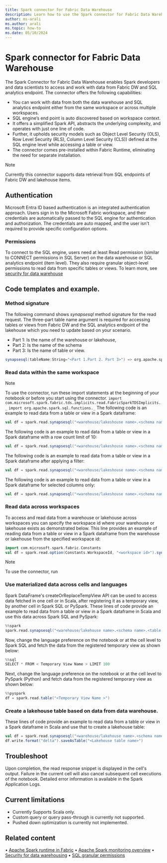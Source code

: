 ```yaml
---
title: Spark connector for Fabric Data Warehouse
description: Learn how to use the Spark connector for Fabric Data Warehouse access and work with data from the warehouse and SQL analytics endpoint of the lakehouse.
author: ms-arali
ms.author: arali
ms.topic: how-to
ms.date: 05/10/2024
---
```


# Spark connector for Fabric Data Warehouse
The Spark Connector for Fabric Data Warehouse enables Spark developers and data scientists to access and work with data from Fabric DW and SQL analytics endpoint. The connector offers the following capabilities:
   * You can work with data from both the data warehouse and SQL analytics endpoint either from the same workspace or across multiple workspaces.
   * SQL engine’s end point is auto discovered based on workspace context.
   * It offers a simplified Spark API, abstracts the underlying complexity, and operates with just one line of code. 
   * Further, it upholds security models such as Object Level Security (OLS), Row Level Security (RLS), Column Level Security (CLS)) defined at the SQL engine level while accessing a table or view. 
   * The connector comes pre-installed within Fabric Runtime, eliminating the need for separate installation.
> [!NOTE]
> Currently this connector supports data retrieval from SQL endpoints of Fabric DW and lakehouse items. 
## Authentication 
Microsoft Entra ID based authentication is an integrated authentication approach. Users sign in to the Microsoft Fabric workspace, and their credentials are automatically passed to the SQL engine for authentication and authorization. The credentials are auto mapped, and the user isn't required to provide specific configuration options.
### Permissions
To connect to the SQL engine, users need at least Read permission (similar to CONNECT permissions in SQL Server) on the data warehouse or SQL analytics endpoint (item level). They also require granular object-level permissions to read data from specific tables or views. To learn more, see [security for data warehouse](../data-warehouse/security.md) 
## Code templates and example.
### Method signature
The following command shows *synapsesql* method signature for the read request. The three-part table name argument is required for accessing tables or views from Fabric DW and the SQL analytics endpoint of the lakehouse which you need to update based on your scenario. 
* Part 1: Is the name of the warehouse or lakehouse, 
* Part 2: Is the name of the schema 
* Part 3: Is the name of table or view.
```scala
synapsesql(tableName:String="<Part 1.Part 2. Part 3>") => org.apache.spark.sql.DataFrame
```
### Read data within the same workspace
> [!NOTE]
> To use the connector, run these import statements at the beginning of your notebook or before you start using the connector. 
> `import com.microsoft.spark.fabric.tds.implicits.read.FabricSparkTDSImplicits._`
`import org.apache.spark.sql.functions._`
The following code is an example to read data from a table or view in a Spark dataframe:
```scala
val df = spark.read.synapsesql("<warehouse/lakeshouse name>.<schema name>.<table or view name>")
```
The following code is an example to read data from a table or view in a Spark dataframe with a row count limit of 10: 
```scala
val df = spark.read.synapsesql("<warehouse/lakeshouse name>.<schema name>.<table or view name>").limit(10)
```
The following code is an example to read data from a table or view in a Spark dataframe after applying a filter:
```scala
val df = spark.read.synapsesql("<warehouse/lakeshouse name>.<schema name>.<table or view name>").filter("column name == 'value’")
```
The following code is an example to read data from a table or view in a Spark dataframe for selected columns only: 
```scala
val df = spark.read.synapsesql("<warehouse/lakeshouse name>.<schema name>.<table or view name>").select("column A", "Column B")
```
### Read data across workspaces
To access and read data from a warehouse or lakehouse across workspaces you can specify the workspace id where your warehouse or lakehouse exists as demonstrated below. This line provides an example of reading data from a table or view in a Spark dataframe from the warehouse or lakehouse from the specified workspace id: 
```scala
import com.microsoft.spark.fabric.Constants
val df = spark.read.option(Constants.WorkspaceId, "<workspace id>").synapsesql("<warehouse/lakeshouse name>.<schema name>.<table or view name>")
```
> [!NOTE]
> To use the connector, run
### Use materialized data across cells and languages
Spark DataFrame's createOrReplaceTempView API can be used to access data fetched in one cell or in Scala, after registering it as a temporary view, by another cell in Spark SQL or PySpark. These lines of code provide an example to read data from a table or view in a Spark dataframe in Scala and use this data across Spark SQL and PySpark: 
```scala
%%spark
spark.read.synapsesql("<warehouse/lakehouse name>.<schema name>.<table or view name>").createOrReplaceTempView("<Temporary View Name>")
```
Now, change the language preference on the notebook or at the cell level to Spark SQL and fetch the data from the registered temporary view as shown below:
```scala
%%sql
SELECT * FROM < Temporary View Name > LIMIT 100
```
Next, change the language preference on the notebook or at the cell level to PySpark (Python) and fetch data from the registered temporary view as shown below:
```scala
%%pyspark
df = spark.read.table("<Temporary View Name >")
```
### Create a lakehouse table based on data from data warehouse.
These lines of code provide an example to read data from a table or view in a Spark dataframe in Scala and use that to create a lakehouse table: 
```scala
val df = spark.read.synapsesql("<warehouse/lakehouse name>.<schema name>.<table or view name>")
df.write.format("delta").saveAsTable("<Lakehouse table name>")
```
## Troubleshoot
Upon completion, the read response snippet is displayed in the cell's output. Failure in the current cell will also cancel subsequent cell executions of the notebook. Detailed error information is available in the Spark Application Logs.
## Current limitations
* Currently Supports Scala only. 
* Custom query or query pass-through is currently not supported.
* Pushed down optimization is currently not implemented.
## Related content
•	[Apache Spark runtime in Fabric](runtime.md)
•	[Apache Spark monitoring overview](spark-monitoring-overview.md) 
•	[Security for data warehousing](../data-warehouse/security.md)
•	[SQL granular permissions](../data-warehouse/sql-granular-permissions.md)
